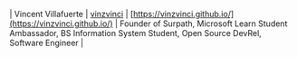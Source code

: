 | Vincent Villafuerte | [vinzvinci](https://github.com/vinzvinci) | [https://vinzvinci.github.io/](https://vinzvinci.github.io/) | Founder of Surpath, Microsoft Learn Student Ambassador, BS Information System Student, Open Source DevRel, Software Engineer |
